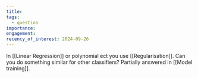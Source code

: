 ```yaml
---
title: 
tags:
  - question
importance: 
engagement: 
recency_of_interest: 2024-09-26
---
```


In [[Linear Regression]] or polynomial ect you use [[Regularisation]]. Can you do something similar for other classifiers?
Partially answered in [[Model training]].

